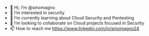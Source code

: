 - 👋 Hi, I’m @sinomagno
- 👀 I’m interested in security
- 🌱 I’m currently learning about Cloud Security and Pentesting
- 💞️ I’m looking to collaborate on Cloud projects focused in Security
- 📫 How to reach me https://www.linkedin.com/in/sinomagno24

<!---
sinomagno/sinomagno is a ✨ special ✨ repository because its `README.md` (this file) appears on your GitHub profile.
You can click the Preview link to take a look at your changes.
--->
